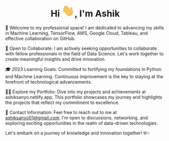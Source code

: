 <h1 align="center">Hi <img src="https://raw.githubusercontent.com/pik1989/pik1989/main/Images/Hi.gif" width="40px" />, I'm Ashik</h1>


🚀 Welcome to my professional space! I am dedicated to advancing my skills in Machine Learning, TensorFlow, AWS, Google Cloud, Tableau, and effective collaboration on GitHub.

🤝 Open to Collaborate: I am actively seeking opportunities to collaborate with fellow professionals in the field of Data Science. Let's work together to create meaningful insights and drive innovation.

🎓 2023 Learning Goals: Committed to fortifying my foundations in Python and Machine Learning. Continuous improvement is the key to staying at the forefront of technological advancements.

👨‍💻 Explore my Portfolio: Dive into my projects and achievements at ashiksanyo.netlify.app. This portfolio showcases my journey and highlights the projects that reflect my commitment to excellence.

📧 Contact Information: Feel free to reach out to me at ashiksanyo01@gmail.com. I'm open to discussions, networking, and exploring exciting opportunities in the realm of data-driven technologies.

Let's embark on a journey of knowledge and innovation together! 🌐✨

